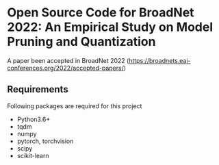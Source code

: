 # Open Source Code for BroadNet 2022: An Empirical Study on Model Pruning and Quantization
A paper been accepted in BroadNet 2022 (https://broadnets.eai-conferences.org/2022/accepted-papers/)

## Requirements
Following packages are required for this project
- Python3.6+
- tqdm
- numpy
- pytorch, torchvision
- scipy
- scikit-learn
